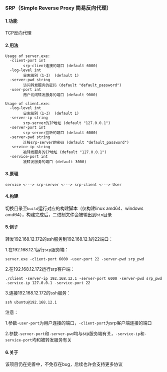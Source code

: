 ### SRP（Simple Reverse Proxy 简易反向代理）

#### 1.功能
TCP反向代理
#### 2.用法
```
Usage of server.exe:
  -client-port int
        srp-client连接的端口 (default 6000)
  -log-level int
        日志级别（1-3） (default 1)
  -server-pwd string
        访问转发服务的密码 (default "default_password")
  -user-port int
        用户访问转发服务的端口 (default 9000)
        
Usage of client.exe:
  -log-level int
        日志级别（1-3） (default 1)
  -server-ip string
        srp-server的IP地址 (default "127.0.0.1")
  -server-port int
        srp-server监听的端口 (default 6000)
  -server-pwd string
        连接srp-server的密码 (default "default_password")
  -service-ip string
        被转发服务的IP地址 (default "127.0.0.1")
  -service-port int
        被转发服务的端口 (default 3000)
```

#### 3.原理
`service <---> srp-server <---> srp-client <---> User`

#### 4.构建

切换目录至`build`运行对应的构建脚本（仅构建linux amd64、windows amd64），构建完成后，二进制文件会被输出到`bin`目录

#### 5.例子

转发192.168.12.172的ssh服务到192.168.12.1的22端口：

1.在192.168.12.1运行srp服务端：

```shell
server.exe -client-port 6000 -user-port 22 -server-pwd srp_pwd
```

2.在192.168.12.172运行srp客户端：

```shell
./client -server-ip 192.168.12.1 -server-port 6000 -server-pwd srp_pwd -service-ip 127.0.0.1 -service-port 22
```

3.连接192.168.12.172的ssh服务：

```shell
ssh ubuntu@192.168.12.1
```

注意：

1.参数`-user-port`为用户连接的端口，`-client-port`为srp客户端连接的端口

2.参数`-server-port`和`-server-pwd`均与srp服务端有关，`-service-ip`和`-service-port`均和被转发服务有关

#### 6.关于

该项目仍在完善中，不免存在bug，后续也许会支持更多协议
